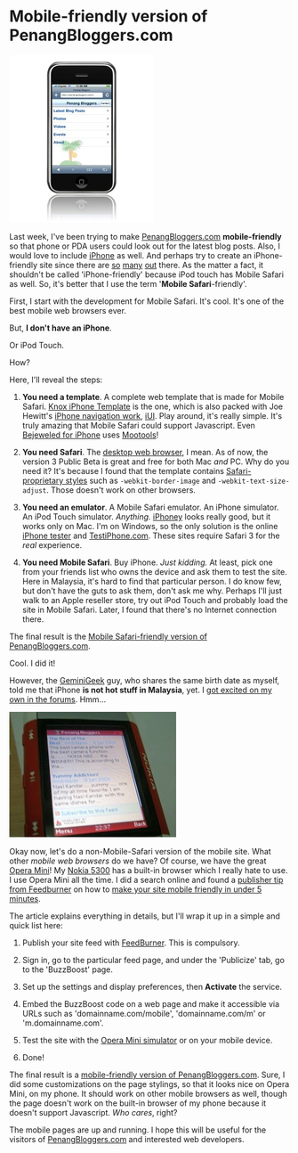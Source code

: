 Mobile-friendly version of PenangBloggers.com
===

[![Penang Bloggers web site, optimized for Mobile Safari, displayed on iPhone](/blog/images/screenshots/web/penang-bloggers-web-site-mobile-safari-iphone.jpg)](http://penangbloggers.com/i)

Last week, I've been trying to make [PenangBloggers.com](http://penangbloggers.com/) **mobile-friendly** so that phone or PDA users could look out for the latest blog posts. Also, I would love to include [iPhone](http://www.apple.com/iphone/) as well. And perhaps try to create an iPhone-friendly site since there are [so](http://www.digg.com/iphone "Digg") [many](http://i.bloglines.com/ "iBloglines") [out](http://iphone.facebook.com/ "Facebook") there. As the matter a fact, it shouldn't be called 'iPhone-friendly' because iPod touch has Mobile Safari as well. So, it's better that I use the term '**Mobile Safari**-friendly'.

First, I start with the development for Mobile Safari. It's cool. It's one of the best mobile web browsers ever.

But, **I don't have an iPhone**.

Or iPod Touch.

How?

Here, I'll reveal the steps:

1. **You need a template**. A complete web template that is made for Mobile Safari. [Knox iPhone Template](http://www.ebaspace.com/2007/08/20/create-iphone-apps-with-knox-iphone-template/ "Create iPhone Web Apps With Knox iPhone Template") is the one, which is also packed with Joe Hewitt's [iPhone navigation work](http://www.joehewitt.com/blog/introducing_iui.php "Introducing iUI"), [iUI](http://code.google.com/p/iui/). Play around, it's really simple. It's truly amazing that Mobile Safari could support Javascript. Even [Bejeweled for iPhone](http://static.popcap.com/iphone/) uses [Mootools](http://mootools.net/)!

2. **You need Safari**. The [desktop web browser](http://www.apple.com/safari/), I mean. As of now, the version 3 Public Beta is great and free for both Mac *and* PC. Why do you need it? It's because I found that the template contains [Safari-proprietary styles](http://developer.apple.com/documentation/AppleApplications/Reference/SafariCSSRef/Introduction.html "Introduction to Safari CSS Reference") such as `-webkit-border-image` and `-webkit-text-size-adjust`. Those doesn't work on other browsers.

3. **You need an emulator**. A Mobile Safari emulator. An iPhone simulator. An iPod Touch simulator. *Anything.* [iPhoney](http://www.marketcircle.com/iphoney/) looks really good, but it works only on Mac. I'm on Windows, so the only solution is the online [iPhone tester](http://iphonetester.com/) and [TestiPhone.com](http://www.testiphone.com). These sites require Safari 3 for the *real* experience.

4. **You need Mobile Safari**. Buy iPhone. *Just kidding.* At least, pick one from your friends list who owns the device and ask them to test the site. Here in Malaysia, it's hard to find that particular person. I do know few, but don't have the guts to ask them, don't ask me why. Perhaps I'll just walk to an Apple reseller store, try out iPod Touch and probably load the site in Mobile Safari. Later, I found that there's no Internet connection there.

The final result is the [Mobile Safari-friendly version of PenangBloggers.com](http://penangbloggers.com/i).

Cool. I did it!

However, the [GeminiGeek](http://geminigeek.com/) guy, who shares the same birth date as myself, told me that iPhone **is not hot stuff in Malaysia**, yet. I [got excited on my own in the forums](http://www.facebook.com/topic.php?uid=22807221240&topic=3423). Hmm...

[![Penang Bloggers web site, on Opera Mini, displayed on Nokia 5300](/blog/images/screenshots/web/penang-bloggers-web-site-opera-mini-nokia-5300.jpg)](http://penangbloggers.com/m)

Okay now, let's do a non-Mobile-Safari version of the mobile site. What other *mobile web browsers* do we have? Of course, we have the great [Opera Mini](http://www.operamini.com/)! My [Nokia 5300](http://en.wikipedia.org/wiki/Nokia_5300) has a built-in browser which I really hate to use. I use Opera Mini all the time. I did a search online and found a [publisher tip from Feedburner](http://blogs.feedburner.com/tips/ "FeedBurner Publisher Tips") on how to [make your site mobile friendly in under 5 minutes](http://blogs.feedburner.com/tips/optimize/make_your_site_mobile_in_under/).

The article explains everything in details, but I'll wrap it up in a simple and quick list here:

1. Publish your site feed with [FeedBurner](http://www.feedburner.com/). This is compulsory.

2. Sign in, go to the particular feed page, and under the 'Publicize' tab, go to the 'BuzzBoost' page.

3. Set up the settings and display preferences, then **Activate** the service.

4. Embed the BuzzBoost code on a web page and make it accessible via URLs such as 'domainname.com/mobile', 'domainname.com/m' or 'm.domainname.com'.

5. Test the site with the [Opera Mini simulator](http://www.operamini.com/demo/) or on your mobile device.

6. Done!

The final result is a [mobile-friendly version of PenangBloggers.com](http://penangbloggers.com/m). Sure, I did some customizations on the page stylings, so that it looks nice on Opera Mini, on my phone. It should work on other mobile browsers as well, though the page doesn't work on the built-in browser of my phone because it doesn't support Javascript. *Who cares*, right?

The mobile pages are up and running. I hope this will be useful for the visitors of [PenangBloggers.com](http://penangbloggers.com/) and interested web developers.
